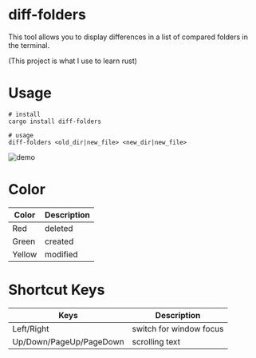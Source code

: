 # diff-folders
This tool allows you to display differences in a list of compared folders in the terminal.

(This project is what I use to learn rust)

# Usage

```
# install
cargo install diff-folders 

# usage
diff-folders <old_dir|new_file> <new_dir|new_file>
```

![demo](./images/demo.gif)

# Color

| Color        | Description |
| ----------- | ----------- |
| Red |  deleted      |
| Green |  created      |
| Yellow |  modified      |

# Shortcut Keys

| Keys        | Description |
| ----------- | ----------- |
| Left/Right |  switch for window focus      |
| Up/Down/PageUp/PageDown  |  scrolling text |


